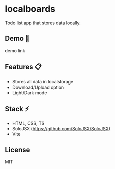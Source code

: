 # localboards
Todo list app that stores data locally.

## Demo :gem:
demo link

## Features :clipboard:
- Stores all data in localstorage
- Download/Upload option
- Light/Dark mode

## Stack :zap:
- HTML, CSS, TS
- SoloJSX (https://github.com/SoloJSX/SoloJSX)
- Vite

## License
MIT
